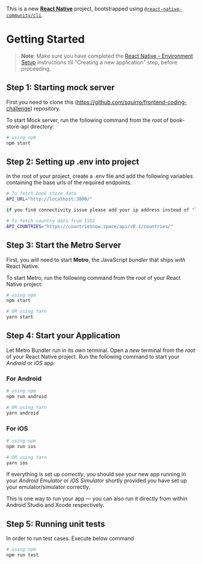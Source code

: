 This is a new [**React Native**](https://reactnative.dev) project, bootstrapped using [`@react-native-community/cli`](https://github.com/react-native-community/cli).

# Getting Started

> **Note**: Make sure you have completed the [React Native - Environment Setup](https://reactnative.dev/docs/environment-setup) instructions till "Creating a new application" step, before proceeding.

## Step 1: Starting mock server

First you need to clone this (https://github.com/squirro/frontend-coding-challenge) repository.

To start Mock server, run the following command from the _root_ of book-store-api directory:

```bash
# using npm
npm start

```

## Step 2: Setting up .env into project

In the root of your project, create a .env file and add the following variables containing the base urls of the required endpoints.

```bash
# To fetch book store data
API_URL="http://localhost:3000/"

if you find connectivity issue please add your ip address instead of "localhost". For an example,  http://192.168.0.0:3000/

# To fetch country data from ISO2
API_COUNTRIES="https://countriesnow.space/api/v0.1/countries/"
```

## Step 3: Start the Metro Server

First, you will need to start **Metro**, the JavaScript _bundler_ that ships _with_ React Native.

To start Metro, run the following command from the _root_ of your React Native project:

```bash
# using npm
npm start

# OR using Yarn
yarn start
```

## Step 4: Start your Application

Let Metro Bundler run in its _own_ terminal. Open a _new_ terminal from the _root_ of your React Native project. Run the following command to start your _Android_ or _iOS_ app:

### For Android

```bash
# using npm
npm run android

# OR using Yarn
yarn android
```

### For iOS

```bash
# using npm
npm run ios

# OR using Yarn
yarn ios
```

If everything is set up _correctly_, you should see your new app running in your _Android Emulator_ or _iOS Simulator_ shortly provided you have set up your emulator/simulator correctly.

This is one way to run your app — you can also run it directly from within Android Studio and Xcode respectively.

## Step 5: Running unit tests

In order to run test cases. Execute below command

```bash
# using npm
npm run test
```
